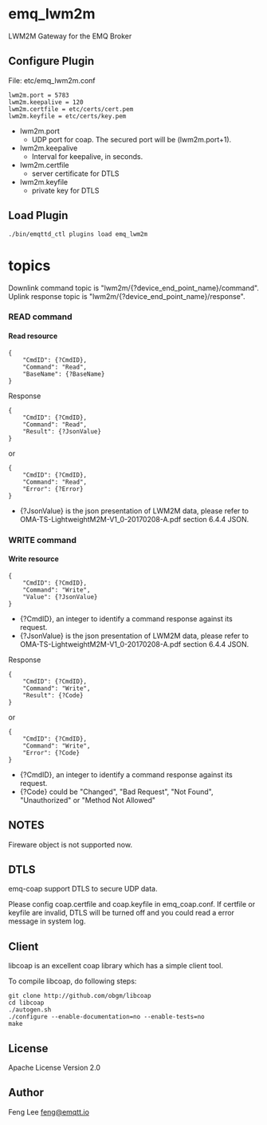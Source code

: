 
emq_lwm2m
=========

LWM2M Gateway for the EMQ Broker

Configure Plugin
----------------

File: etc/emq_lwm2m.conf

```
lwm2m.port = 5783
lwm2m.keepalive = 120
lwm2m.certfile = etc/certs/cert.pem
lwm2m.keyfile = etc/certs/key.pem
```
- lwm2m.port
  + UDP port for coap. The secured port will be (lwm2m.port+1).
- lwm2m.keepalive
  + Interval for keepalive, in seconds.
- lwm2m.certfile
  + server certificate for DTLS
- lwm2m.keyfile
  + private key for DTLS

Load Plugin
-----------

```
./bin/emqttd_ctl plugins load emq_lwm2m
```


# topics

Downlink command topic is "lwm2m/{?device_end_point_name}/command".
Uplink response topic is "lwm2m/{?device_end_point_name}/response".




### READ command

#### Read resource
```
{
    "CmdID": {?CmdID},
    "Command": "Read",
    "BaseName": {?BaseName}
}
```

Response
```
{
    "CmdID": {?CmdID},
    "Command": "Read",
    "Result": {?JsonValue}
}
```
or
```
{
    "CmdID": {?CmdID},
    "Command": "Read",
    "Error": {?Error}
}
```
- {?JsonValue} is the json presentation of LWM2M data, please refer to OMA-TS-LightweightM2M-V1_0-20170208-A.pdf section 6.4.4 JSON.



### WRITE command
#### Write resource
```
{
    "CmdID": {?CmdID},
    "Command": "Write",
    "Value": {?JsonValue}
}
```
- {?CmdID}, an integer to identify a command response against its request.
- {?JsonValue} is the json presentation of LWM2M data, please refer to OMA-TS-LightweightM2M-V1_0-20170208-A.pdf section 6.4.4 JSON.


Response
```
{
    "CmdID": {?CmdID},
    "Command": "Write",
    "Result": {?Code}
}
```
or
```
{
    "CmdID": {?CmdID},
    "Command": "Write",
    "Error": {?Code}
}
```
- {?CmdID}, an integer to identify a command response against its request.
- {?Code} could be "Changed", "Bad Request", "Not Found", "Unauthorized" or "Method Not Allowed"




## NOTES
Fireware object is not supported now.


DTLS
-----------
emq-coap support DTLS to secure UDP data.

Please config coap.certfile and coap.keyfile in emq_coap.conf. If certfile or keyfile are invalid, DTLS will be turned off and you could read a error message in system log.

## Client
libcoap is an excellent coap library which has a simple client tool.

To compile libcoap, do following steps:

```
git clone http://github.com/obgm/libcoap
cd libcoap
./autogen.sh
./configure --enable-documentation=no --enable-tests=no
make
```



License
-------

Apache License Version 2.0

Author
------

Feng Lee <feng@emqtt.io>

